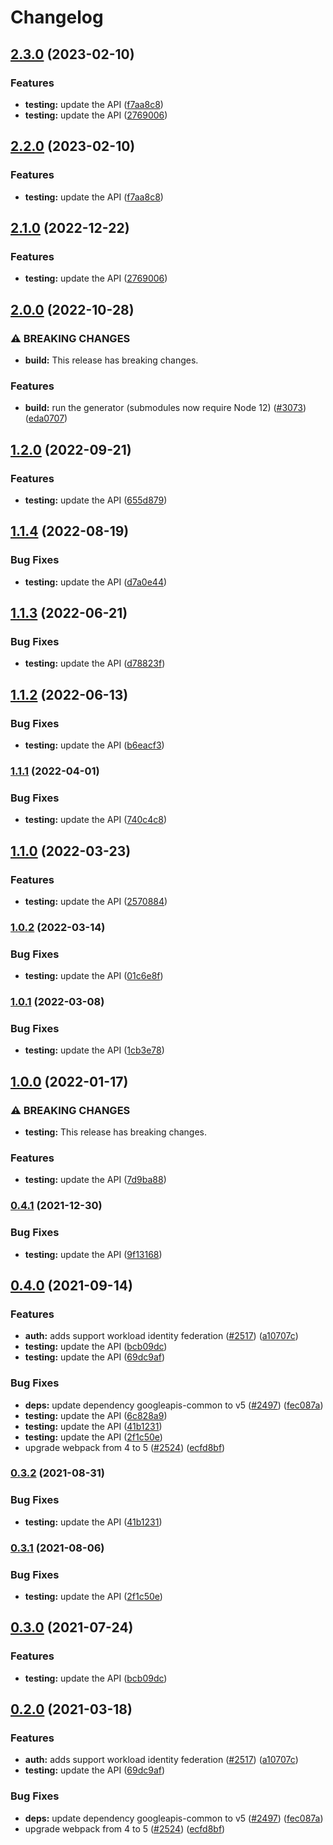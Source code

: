 # Changelog

## [2.3.0](https://github.com/googleapis/google-api-nodejs-client/compare/testing-v2.2.0...testing-v2.3.0) (2023-02-10)


### Features

* **testing:** update the API ([f7aa8c8](https://github.com/googleapis/google-api-nodejs-client/commit/f7aa8c877911e020068e6347568392aff48b9403))
* **testing:** update the API ([2769006](https://github.com/googleapis/google-api-nodejs-client/commit/2769006f49528c830d5396977ed8321035ea58dd))

## [2.2.0](https://github.com/googleapis/google-api-nodejs-client/compare/testing-v2.1.0...testing-v2.2.0) (2023-02-10)


### Features

* **testing:** update the API ([f7aa8c8](https://github.com/googleapis/google-api-nodejs-client/commit/f7aa8c877911e020068e6347568392aff48b9403))

## [2.1.0](https://github.com/googleapis/google-api-nodejs-client/compare/testing-v2.0.0...testing-v2.1.0) (2022-12-22)


### Features

* **testing:** update the API ([2769006](https://github.com/googleapis/google-api-nodejs-client/commit/2769006f49528c830d5396977ed8321035ea58dd))

## [2.0.0](https://github.com/googleapis/google-api-nodejs-client/compare/testing-v1.2.0...testing-v2.0.0) (2022-10-28)


### ⚠ BREAKING CHANGES

* **build:** This release has breaking changes.

### Features

* **build:** run the generator (submodules now require Node 12) ([#3073](https://github.com/googleapis/google-api-nodejs-client/issues/3073)) ([eda0707](https://github.com/googleapis/google-api-nodejs-client/commit/eda07079dadab46a80b6f9ede618f4f43030169e))

## [1.2.0](https://github.com/googleapis/google-api-nodejs-client/compare/testing-v1.1.4...testing-v1.2.0) (2022-09-21)


### Features

* **testing:** update the API ([655d879](https://github.com/googleapis/google-api-nodejs-client/commit/655d8798324a1dd317964e625a4565c5b9fe100f))

## [1.1.4](https://github.com/googleapis/google-api-nodejs-client/compare/testing-v1.1.3...testing-v1.1.4) (2022-08-19)


### Bug Fixes

* **testing:** update the API ([d7a0e44](https://github.com/googleapis/google-api-nodejs-client/commit/d7a0e44f08bab72840739aee9109dc4178abcc62))

## [1.1.3](https://github.com/googleapis/google-api-nodejs-client/compare/testing-v1.1.2...testing-v1.1.3) (2022-06-21)


### Bug Fixes

* **testing:** update the API ([d78823f](https://github.com/googleapis/google-api-nodejs-client/commit/d78823f321edc07503a8275a67030d856c83323c))

## [1.1.2](https://github.com/googleapis/google-api-nodejs-client/compare/testing-v1.1.1...testing-v1.1.2) (2022-06-13)


### Bug Fixes

* **testing:** update the API ([b6eacf3](https://github.com/googleapis/google-api-nodejs-client/commit/b6eacf34685191ca017e8ed34f98ffae3e00de2f))

### [1.1.1](https://github.com/googleapis/google-api-nodejs-client/compare/testing-v1.1.0...testing-v1.1.1) (2022-04-01)


### Bug Fixes

* **testing:** update the API ([740c4c8](https://github.com/googleapis/google-api-nodejs-client/commit/740c4c896ac07d31cc44a19a5120fa3bd222dc04))

## [1.1.0](https://github.com/googleapis/google-api-nodejs-client/compare/testing-v1.0.2...testing-v1.1.0) (2022-03-23)


### Features

* **testing:** update the API ([2570884](https://github.com/googleapis/google-api-nodejs-client/commit/2570884aed2a5f33b44cf1b0392eec98b9c19e51))

### [1.0.2](https://github.com/googleapis/google-api-nodejs-client/compare/testing-v1.0.1...testing-v1.0.2) (2022-03-14)


### Bug Fixes

* **testing:** update the API ([01c6e8f](https://github.com/googleapis/google-api-nodejs-client/commit/01c6e8f0e9fc4a9784498de8b9af15612faf2902))

### [1.0.1](https://github.com/googleapis/google-api-nodejs-client/compare/testing-v1.0.0...testing-v1.0.1) (2022-03-08)


### Bug Fixes

* **testing:** update the API ([1cb3e78](https://github.com/googleapis/google-api-nodejs-client/commit/1cb3e7848c5493ca1cd76e5fbba199beacb6b9d5))

## [1.0.0](https://github.com/googleapis/google-api-nodejs-client/compare/testing-v0.4.1...testing-v1.0.0) (2022-01-17)


### ⚠ BREAKING CHANGES

* **testing:** This release has breaking changes.

### Features

* **testing:** update the API ([7d9ba88](https://github.com/googleapis/google-api-nodejs-client/commit/7d9ba88abbf72d6e392ea1f1acaef998ac964ba1))

### [0.4.1](https://www.github.com/googleapis/google-api-nodejs-client/compare/testing-v0.4.0...testing-v0.4.1) (2021-12-30)


### Bug Fixes

* **testing:** update the API ([9f13168](https://www.github.com/googleapis/google-api-nodejs-client/commit/9f131683f0815f1d4b179512724a59bceb32e721))

## [0.4.0](https://www.github.com/googleapis/google-api-nodejs-client/compare/testing-v0.3.2...testing-v0.4.0) (2021-09-14)


### Features

* **auth:** adds support workload identity federation ([#2517](https://www.github.com/googleapis/google-api-nodejs-client/issues/2517)) ([a10707c](https://www.github.com/googleapis/google-api-nodejs-client/commit/a10707c477759e7c9ef6360a2fe800856fb600c1))
* **testing:** update the API ([bcb09dc](https://www.github.com/googleapis/google-api-nodejs-client/commit/bcb09dce245d66fc3e9d195875dc7f023ffd555f))
* **testing:** update the API ([69dc9af](https://www.github.com/googleapis/google-api-nodejs-client/commit/69dc9af04a328555b8a3e87a276e5b3bc537aa73))


### Bug Fixes

* **deps:** update dependency googleapis-common to v5 ([#2497](https://www.github.com/googleapis/google-api-nodejs-client/issues/2497)) ([fec087a](https://www.github.com/googleapis/google-api-nodejs-client/commit/fec087abcf3d994dd41c3ffa0a0c12b1f9f09dae))
* **testing:** update the API ([6c828a9](https://www.github.com/googleapis/google-api-nodejs-client/commit/6c828a948cc8ba6d48aa397f4b6db0eb85594b31))
* **testing:** update the API ([41b1231](https://www.github.com/googleapis/google-api-nodejs-client/commit/41b1231fee35eab2c32ac1bf2c0f5d5eb9747943))
* **testing:** update the API ([2f1c50e](https://www.github.com/googleapis/google-api-nodejs-client/commit/2f1c50e401424da57fb89fd9ec911d18110b4556))
* upgrade webpack from 4 to 5  ([#2524](https://www.github.com/googleapis/google-api-nodejs-client/issues/2524)) ([ecfd8bf](https://www.github.com/googleapis/google-api-nodejs-client/commit/ecfd8bfcd06e1beabff7ec9a8c4000222379eb8d))

### [0.3.2](https://www.github.com/googleapis/google-api-nodejs-client/compare/testing-v0.3.1...testing-v0.3.2) (2021-08-31)


### Bug Fixes

* **testing:** update the API ([41b1231](https://www.github.com/googleapis/google-api-nodejs-client/commit/41b1231fee35eab2c32ac1bf2c0f5d5eb9747943))

### [0.3.1](https://www.github.com/googleapis/google-api-nodejs-client/compare/testing-v0.3.0...testing-v0.3.1) (2021-08-06)


### Bug Fixes

* **testing:** update the API ([2f1c50e](https://www.github.com/googleapis/google-api-nodejs-client/commit/2f1c50e401424da57fb89fd9ec911d18110b4556))

## [0.3.0](https://www.github.com/googleapis/google-api-nodejs-client/compare/testing-v0.2.0...testing-v0.3.0) (2021-07-24)


### Features

* **testing:** update the API ([bcb09dc](https://www.github.com/googleapis/google-api-nodejs-client/commit/bcb09dce245d66fc3e9d195875dc7f023ffd555f))

## [0.2.0](https://www.github.com/googleapis/google-api-nodejs-client/compare/testing-v0.1.0...testing-v0.2.0) (2021-03-18)


### Features

* **auth:** adds support workload identity federation ([#2517](https://www.github.com/googleapis/google-api-nodejs-client/issues/2517)) ([a10707c](https://www.github.com/googleapis/google-api-nodejs-client/commit/a10707c477759e7c9ef6360a2fe800856fb600c1))
* **testing:** update the API ([69dc9af](https://www.github.com/googleapis/google-api-nodejs-client/commit/69dc9af04a328555b8a3e87a276e5b3bc537aa73))


### Bug Fixes

* **deps:** update dependency googleapis-common to v5 ([#2497](https://www.github.com/googleapis/google-api-nodejs-client/issues/2497)) ([fec087a](https://www.github.com/googleapis/google-api-nodejs-client/commit/fec087abcf3d994dd41c3ffa0a0c12b1f9f09dae))
* upgrade webpack from 4 to 5  ([#2524](https://www.github.com/googleapis/google-api-nodejs-client/issues/2524)) ([ecfd8bf](https://www.github.com/googleapis/google-api-nodejs-client/commit/ecfd8bfcd06e1beabff7ec9a8c4000222379eb8d))
